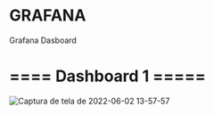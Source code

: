 # GRAFANA
Grafana Dasboard

# ====  Dashboard 1   =====
![Captura de tela de 2022-06-02 13-57-57](https://user-images.githubusercontent.com/102430464/171684074-4ec77037-68fc-4a4c-b2f7-0d32a7b37142.png)
